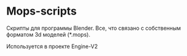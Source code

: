 # Mops-scripts
Скрипты для программы Blender.
Все, что связано с собственным форматом 3d моделей (*.mops).

Используется в проекте Engine-V2
